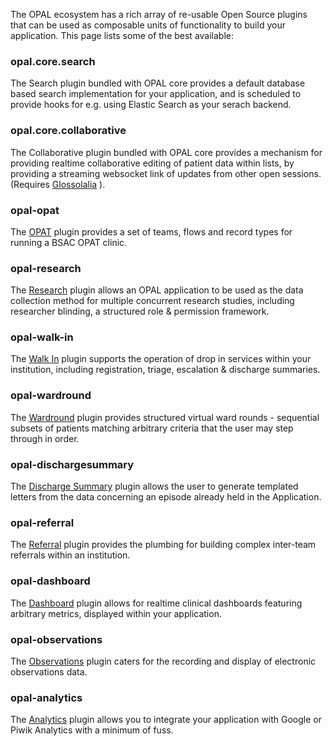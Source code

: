 The OPAL ecosystem has a rich array of re-usable Open Source plugins that can be used as composable
units of functionality to build your application. This page lists some of the best available:

### opal.core.search
 
The Search plugin bundled with OPAL core provides a default database based search implementation 
for your application, and is scheduled to provide hooks for e.g. using Elastic Search as your 
serach backend.

### opal.core.collaborative

The Collaborative plugin bundled with OPAL core provides a mechanism for providing realtime
collaborative editing of patient data within lists, by providing a streaming websocket link
of updates from other open sessions. (Requires [Glossolalia](https://github.com/openhealthcare/glossolalia) ).

### opal-opat

The [OPAT](https://github.com/openhealthcare/opal-opat) plugin provides a set of teams, flows
and record types for running a BSAC OPAT clinic.

### opal-research

The [Research](https://github.com/openhealthcare/opal-research) plugin allows an OPAL application to be used as the
data collection method for multiple concurrent research studies, including researcher blinding, a 
structured role & permission framework.

### opal-walk-in

The [Walk In](https://github.com/openhealthcare/opal-walk-in) plugin supports the operation of 
drop in services within your institution, including registration, triage, escalation & 
discharge summaries.

### opal-wardround

The [Wardround](https://github.com/openhealthcare/opal-wardround) plugin provides structured virtual
ward rounds - sequential subsets of patients matching arbitrary criteria that the user may step 
through in order.

### opal-dischargesummary

The [Discharge Summary](https://github.com/openhealthcare/opal-dischargesummary) plugin allows the
user to generate templated letters from the data concerning an episode already held in the Application.

### opal-referral

The [Referral](https://github.com/openhealthcare/opal-referral) plugin provides the plumbing for 
building complex inter-team referrals within an institution.

### opal-dashboard

The [Dashboard](https://github.com/openhealthcare/opal-dashboard) plugin allows for realtime clinical 
dashboards featuring arbitrary metrics, displayed within your application.

### opal-observations

The [Observations](https://github.com/openhealthcare/opal-observations) plugin caters for the recording and
display of electronic observations data.

### opal-analytics

The [Analytics](https://github.com/openhealthcare/opal-analytics) plugin allows you to integrate
your application with Google or Piwik Analytics with a minimum of fuss.
